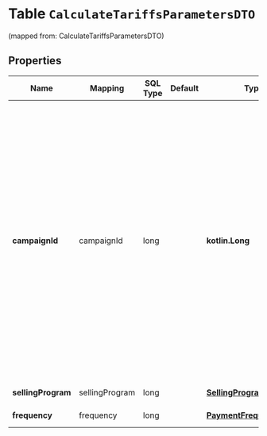 
# Table `CalculateTariffsParametersDTO`
(mapped from: CalculateTariffsParametersDTO)

## Properties
Name | Mapping | SQL Type | Default | Type | Description | Notes
---- | ------- | -------- | ------- | ---- | ----------- | -----
**campaignId** | campaignId | long |  | **kotlin.Long** | Идентификатор кампании. У пользователя, который выполняет запрос, должен быть доступ к этой кампании.  Используйте параметр &#x60;campaignId&#x60;, если уже завершили подключение магазина на Маркете. Иначе вернется пустой список.  Обязательный параметр, если не указан параметр &#x60;sellingProgram&#x60;. Совместное использование параметров приведет к ошибке.  |  [optional]
**sellingProgram** | sellingProgram | long |  | [**SellingProgramType**](SellingProgramType.md) |  |  [optional] [foreignkey]
**frequency** | frequency | long |  | [**PaymentFrequencyType**](PaymentFrequencyType.md) |  |  [optional] [foreignkey]





